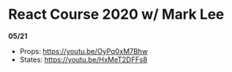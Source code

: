 # React Course 2020 w/ Mark Lee 

**05/21** 
- Props: https://youtu.be/OyPq0xM7Bhw
- States: https://youtu.be/HxMeT2DFFs8
